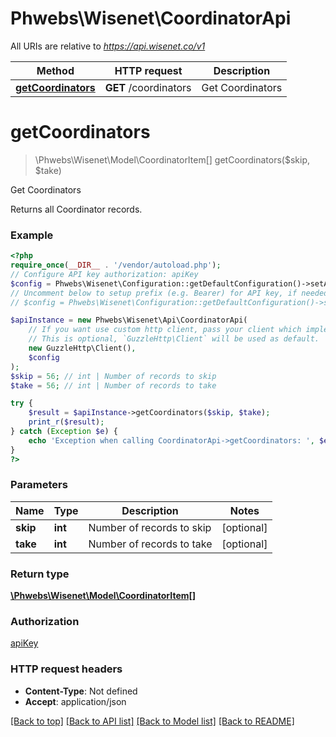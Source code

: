 # Phwebs\Wisenet\CoordinatorApi

All URIs are relative to *https://api.wisenet.co/v1*

Method | HTTP request | Description
------------- | ------------- | -------------
[**getCoordinators**](CoordinatorApi.md#getcoordinators) | **GET** /coordinators | Get Coordinators

# **getCoordinators**
> \Phwebs\Wisenet\Model\CoordinatorItem[] getCoordinators($skip, $take)

Get Coordinators

Returns all Coordinator records.

### Example
```php
<?php
require_once(__DIR__ . '/vendor/autoload.php');
// Configure API key authorization: apiKey
$config = Phwebs\Wisenet\Configuration::getDefaultConfiguration()->setApiKey('x-api-key', 'YOUR_API_KEY');
// Uncomment below to setup prefix (e.g. Bearer) for API key, if needed
// $config = Phwebs\Wisenet\Configuration::getDefaultConfiguration()->setApiKeyPrefix('x-api-key', 'Bearer');

$apiInstance = new Phwebs\Wisenet\Api\CoordinatorApi(
    // If you want use custom http client, pass your client which implements `GuzzleHttp\ClientInterface`.
    // This is optional, `GuzzleHttp\Client` will be used as default.
    new GuzzleHttp\Client(),
    $config
);
$skip = 56; // int | Number of records to skip
$take = 56; // int | Number of records to take

try {
    $result = $apiInstance->getCoordinators($skip, $take);
    print_r($result);
} catch (Exception $e) {
    echo 'Exception when calling CoordinatorApi->getCoordinators: ', $e->getMessage(), PHP_EOL;
}
?>
```

### Parameters

Name | Type | Description  | Notes
------------- | ------------- | ------------- | -------------
 **skip** | **int**| Number of records to skip | [optional]
 **take** | **int**| Number of records to take | [optional]

### Return type

[**\Phwebs\Wisenet\Model\CoordinatorItem[]**](../Model/CoordinatorItem.md)

### Authorization

[apiKey](../../README.md#apiKey)

### HTTP request headers

 - **Content-Type**: Not defined
 - **Accept**: application/json

[[Back to top]](#) [[Back to API list]](../../README.md#documentation-for-api-endpoints) [[Back to Model list]](../../README.md#documentation-for-models) [[Back to README]](../../README.md)

